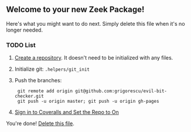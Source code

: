 ## Welcome to your new Zeek Package!

Here's what you might want to do next. Simply delete this file when it's no longer needed.

### TODO List

1. [Create a repository](https://github.com/new).
   It doesn't need to be initialized with any files.
2. Initialize git: `.helpers/git_init`
3. Push the branches:

        git remote add origin git@github.com:grigorescu/evil-bit-checker.git
        git push -u origin master; git push -u origin gh-pages

4. [Sign in to Coveralls and Set the Repo to On](https://coveralls.io/repos/new)

You're done! [Delete this file](https://github.com/grigorescu/evil-bit-checker/delete/master/README.md).
